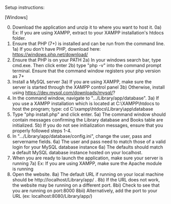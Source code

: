 Setup instructions:

[Windows]


0) Download the application and unzip it to where you want to host it.
	0a) Ex: If you are using XAMPP, extract to your XAMPP installation's htdocs folder. 
1) Ensure that PHP (7+) is installed and can be run from the command line.
	1a) If you don't have PHP, download here: https://windows.php.net/download/
2) Ensure that PHP is on your PATH
	2a) In your windows search bar, type cmd.exe. Then click enter
	2b) type "php -v" into the command prompt terminal. Ensure that the command window registers your php version as 7+
3) Install a MySQL server
	3a) If you are using XAMPP, make sure the server is started through the XAMPP control panel
	3b) Otherwise, install using https://dev.mysql.com/downloads/mysql/?
4) In the command window, navigate to ".../Library/app/database".
	3a) If you use a XAMPP installation which is located at C:\XAMPP\htdocs to host the program; type: cd C:\xampp\htdocs\Library\app\database
5) Type "php install.php" and click enter. 
	5a) The command window should contain messages confirming the Library database and Books table are initialized.
	5b) If you do not see initialization messages, ensure that you properly followed steps 1-4.
6) In ".../Library/app/database/config.ini", change the user, pass and servername fields.
	6a) The user and pass need to match those of a valid login for your MySQL database instance
	6a) The defaults should match a default MySQL database instance hosted on your localhost.
7) When you are ready to launch the application, make sure your server is running
	7a) Ex: If you are using XAMPP, make sure the Apache module is running
8) Open the website.
	8a) The default URL if running on your local machine should be http://localhost/Library/app/ . 
	8b) If the URL does not work, the website may be running on a different port. 
		8bi)  Check to see that you are running on port:8000 
		8bii) Alternatively, add the port to your URL (ex: localhost:8080/Library/app/)